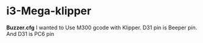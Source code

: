 # i3-Mega-klipper

**Buzzer.cfg**
I wanted to Use M300 gcode with Klipper.
D31 pin is Beeper pin. And D31 is PC6 pin
